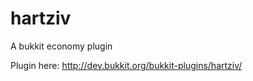 hartziv
=======

A bukkit economy plugin


Plugin here:
http://dev.bukkit.org/bukkit-plugins/hartziv/
